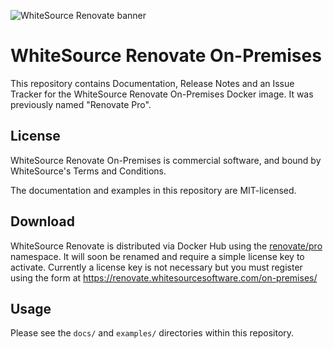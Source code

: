 ![WhiteSource Renovate banner](https://app.renovatebot.com/images/whitesource_renovate_660_220.jpg)

# WhiteSource Renovate On-Premises

This repository contains Documentation, Release Notes and an Issue Tracker for the WhiteSource Renovate On-Premises Docker image. It was previously named "Renovate Pro".

## License

WhiteSource Renovate On-Premises is commercial software, and bound by WhiteSource's Terms and Conditions.

The documentation and examples in this repository are MIT-licensed.

## Download

WhiteSource Renovate is distributed via Docker Hub using the [renovate/pro](https://hub.docker.com/r/renovate/pro/) namespace. It will soon be renamed and require a simple license key to activate. Currently a license key is not necessary but you must register using the form at https://renovate.whitesourcesoftware.com/on-premises/

## Usage

Please see the `docs/` and `examples/` directories within this repository.

